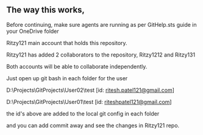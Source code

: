## The way this works,

Before continuing, make sure agents are running as per GitHelp.sts guide in your OneDrive folder

Ritzy121 main account that holds this repository.

Ritzy121 has added 2 collaborators to the repository, Ritzy1212 and Ritzy131

Both accounts will be able to collaborate independently.

Just open up git bash in each folder for the user

D:\Projects\GitProjects\User02\test [id: ritesh.patel121@gmail.com]

D:\Projects\GitProjects\User01\test [id: riteshpatel121@gmail.com]

the id's above are added to the local git config in each folder

and you can add commit away and see the changes in Ritzy121 repo.

